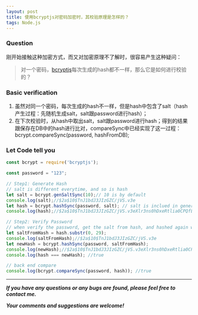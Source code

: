 ```yaml
---
layout: post
title: 使用bcryptjs对密码加密时，其校验原理是怎样的？
tags: Node.js
---
```

### Question
刚开始接触这种加密方式，而又对加密原理不了解时，很容易产生这种疑问：

> 对一个密码，[bcryptjs](https://www.npmjs.com/package/bcryptjs)每次生成的hash都不一样，那么它是如何进行校验的？

### Basic verification
1. 虽然对同一个密码，每次生成的hash不一样，但是hash中包含了salt（hash产生过程：先随机生成salt，salt跟password进行hash）；
2. 在下次校验时，从hash中取出salt，salt跟password进行hash；得到的结果跟保存在DB中的hash进行比对，compareSync中已经实现了这一过程：bcrypt.compareSync(password, hashFromDB);

### Let Code tell you
``` javascript
const bcrypt = require('bcryptjs');

const password = "123";

// Step1: Generate Hash
// salt is different everytime, and so is hash
let salt = bcrypt.genSaltSync(10);// 10 is by default
console.log(salt);//$2a$10$TnJ1bdJ3JIzGZC/jVS.v3e
let hash = bcrypt.hashSync(password, salt); // salt is inclued in generated hash 
console.log(hash);//$2a$10$TnJ1bdJ3JIzGZC/jVS.v3eXlr3ns0hDxeRtlia0CPQfLJVaRCWJVS

// Step2: Verify Password
// when verify the password, get the salt from hash, and hashed again with password
let saltFromHash = hash.substr(0, 29);
console.log(saltFromHash);//$2a$10$TnJ1bdJ3JIzGZC/jVS.v3e
let newHash = bcrypt.hashSync(password, saltFromHash);
console.log(newHash);//$2a$10$TnJ1bdJ3JIzGZC/jVS.v3eXlr3ns0hDxeRtlia0CPQfLJVaRCWJVS
console.log(hash === newHash); //true

// back end compare
console.log(bcrypt.compareSync(password, hash)); //true
```

---
***If you have any questions or any bugs are found, please feel free to contact me.***

***Your comments and suggestions are welcome!***